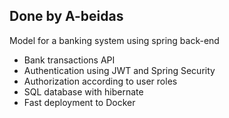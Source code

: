 <h2>Done by A-beidas</h2>
Model for a banking system using spring back-end
<ul>
    <li>Bank transactions API</li>
    <li>Authentication using JWT and Spring Security</li>
     <li>Authorization according to user roles</li>
    <li>SQL database with hibernate</li>
    <li>Fast deployment to Docker</li>
</ul>
